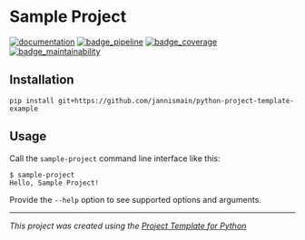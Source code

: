 # Sample Project

[![documentation][badge_documentation]](https://jannismain.github.io/python-project-template-example) [![badge_pipeline][]](https://github.com/jannismain/python-project-template-example/-/pipelines) [![badge_coverage][]](https://jannismain.github.io/python-project-template-example/coverage) [![badge_maintainability][]]()

[badge_documentation]: https://jannismain.github.io/python-project-template-example/badges/documentation.svg
[badge_coverage]: https://github.com/jannismain/python-project-template-example/badges/main/coverage.svg
[badge_pipeline]: https://github.com/jannismain/python-project-template-example/badges/main/pipeline.svg
[badge_maintainability]: https://jannismain.github.io/python-project-template-example/badges/maintainability.svg

<!-- TODO: extend readme template -->

## Installation

```console
pip install git+https://github.com/jannismain/python-project-template-example
```

## Usage

Call the `sample-project` command line interface like this:

```console
$ sample-project
Hello, Sample Project!
```

Provide the `--help` option to see supported options and arguments.

---
*This project was created using the [Project Template for Python](https://github.com/jannismain/python-project-template)*
